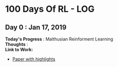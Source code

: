 # 100 Days Of RL - LOG

## Day 0 : Jan 17, 2019 

**Today's Progress** :  Malthusian Reinforment Learning   
**Thoughts** :   
**Link to Work:**  
* [Paper with highlights](https://github.com/snknitin/100DaysOfML/blob/master/RL%20papers/Malthusian%20Reinforcement%20learning.pdf)
